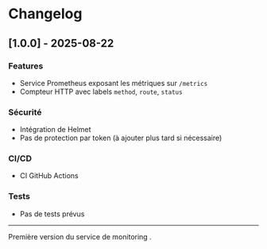 # Changelog

## [1.0.0] - 2025-08-22

###  Features
- Service Prometheus exposant les métriques sur `/metrics`
- Compteur HTTP avec labels `method`, `route`, `status`

### Sécurité
- Intégration de Helmet
- Pas de protection par token (à ajouter plus tard si nécessaire)

### CI/CD
- CI GitHub Actions 

### Tests
- Pas de tests prévus

---

Première version du service de monitoring .
